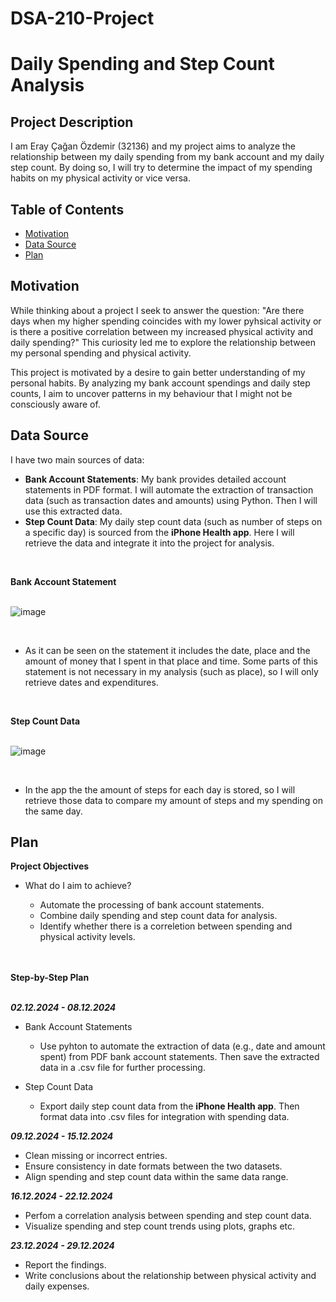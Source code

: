 # DSA-210-Project
# **Daily Spending and Step Count Analysis**

## **Project Description**

I am Eray Çağan Özdemir (32136) and my project aims to analyze the relationship between my daily spending from my bank account and my daily step count. By doing so, I will try to determine the impact of my spending habits on my physical activity or vice versa.

## **Table of Contents**

- [Motivation](#motivation)
- [Data Source](#data-source)
- [Plan](#plan)

## **Motivation**

While thinking about a project I seek to answer the question: "Are there days when my higher spending coincides with my lower pyhsical activity or is there a positive correlation between my increased physical activity and daily spending?" This curiosity led me to explore the relationship between my personal spending and physical activity.

This project is motivated by a desire to gain better understanding of my personal habits. By analyzing my bank account spendings and daily step counts, I aim to uncover patterns in my behaviour that I might not be consciously aware of.

## **Data Source**

I have two main sources of data:
- **Bank Account Statements**:
  My bank provides detailed account statements in PDF format. I will automate the extraction of transaction data (such as        transaction dates and amounts) using Python. Then I will use this extracted data.
- **Step Count Data**:
  My daily step count data (such as number of steps on a specific day) is sourced from the **iPhone Health app**. Here I will    retrieve the data and integrate it into the project for analysis.

<br>


**Bank Account Statement**
<br><br>

![image](https://github.com/user-attachments/assets/ecbaa844-5c44-4a58-a1c2-ca24a9b9facc)

<br>

- As it can be seen on the statement it includes the date, place and the amount of money that I spent in that place and time. Some parts of this statement is not necessary in my analysis (such as place), so I will only retrieve dates and expenditures.

<br>

**Step Count Data**
<br><br>

![image](https://github.com/user-attachments/assets/2211f9cf-5121-4ce7-9d27-6eac68785e49)

<br>

- In the app the the amount of steps for each day is stored, so I will retrieve those data to compare my amount of steps and my spending on the same day.



## **Plan**

**Project Objectives**
- What do I aim to achieve?

    - Automate the processing of bank account statements.
    - Combine daily spending and step count data for analysis.
    - Identify whether there is a correletion between spending and physical activity levels.

<br><br>
**Step-by-Step Plan**
<br><br>

***02.12.2024 - 08.12.2024***

- Bank Account Statements

  - Use pyhton to automate the extraction of data (e.g., date and amount spent) from PDF bank account statements. Then save the extracted data in a .csv file for further processing.
  
- Step Count Data
  
  - Export daily step count data from the **iPhone Health app**. Then format data into .csv files for integration with     spending data.

***09.12.2024 - 15.12.2024***

- Clean missing or incorrect entries.
- Ensure consistency in date formats between the two datasets.
- Align spending and step count data within the same data range.

***16.12.2024 - 22.12.2024***

- Perfom a correlation analysis between spending and step count data.
- Visualize spending and step count trends using plots, graphs etc.

***23.12.2024 - 29.12.2024***

- Report the findings.
- Write conclusions about the relationship between physical activity and daily expenses.


